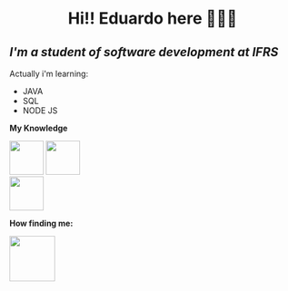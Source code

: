 <h1 align="center">Hi!! Eduardo here 👋😄🌱</h1>
<h2><i>I'm a student of software development at IFRS </i></h2>
<p>Actually i'm learning:<p/>
<ul>
  <li>JAVA</li>
  <li>SQL</li>
  <li>NODE JS</li>
</ul>
<p><b>My Knowledge</b></p>
<a href="https://developer.mozilla.org/en/docs/Web/JavaScript" target="_blank"><img src="https://cdn-icons-png.flaticon.com/512/5968/5968292.png"  height="60px" width="60px" display="inline"></a>
<a href="https://react.dev" target="_blank"><img src="https://cdn-icons-png.flaticon.com/512/760/760457.png"  height="60px" width="60px" display="inline-block"></a>
<div>
<a href="https://www.docker.com" target="_blank"><img src="https://cdn-icons-png.flaticon.com/512/5969/5969059.png"  height="60px" width="60px" display="inline"></a>
<p><b>How finding me:</b></p>
<a href="https://www.linkedin.com/in/eduardo-de-souza-ilha-a0455a186/"><img src="https://cdn-icons-png.flaticon.com/512/174/174857.png" height="80px" width="80px"></a>
</div>

